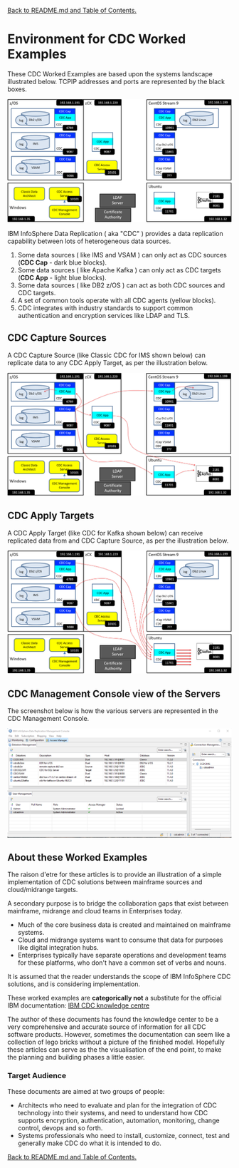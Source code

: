 [Back to README.md and Table of Contents.](README.md)

# Environment for CDC Worked Examples
These CDC Worked Examples are based upon the systems landscape illustrated below. TCPIP addresses and ports are represented by the black boxes.

![CDC Landscape for Worked Examples](images/cdc/cdc_landscape.PNG)

IBM InfoSphere Data Replication ( aka "CDC" ) provides a data replication capability between lots of heterogeneous data sources. 

1. Some data sources ( like IMS and VSAM ) can only act as CDC sources (<b>CDC Cap</b> - dark blue blocks).
2. Some data sources ( like Apache Kafka ) can only act as CDC targets (<b>CDC App</b> - light blue blocks).
3. Some data sources ( like DB2 z/OS ) can act as both CDC sources and CDC targets.
4. A set of common tools operate with all CDC agents (yellow blocks).
5. CDC integrates with industry standards to support common authentication and encryption services like LDAP and TLS.

## CDC Capture Sources

A CDC Capture Source (like Classic CDC for IMS shown below) can replicate data to any CDC Apply Target, as per the illustration below.

![CDC Capture Sources](images/cdc/cdc_landscapeC.PNG)


## CDC Apply Targets

A CDC Apply Target (like CDC for Kafka shown below) can receive replicated data from and CDC Capture Source, as per the illustration below.

![CDC Capture Sources](images/cdc/cdc_landscapeA.PNG)

## CDC Management Console view of the Servers

The screenshot below is how the various servers are represented in the CDC Management Console.

![CDC Capture Sources](images/cdc/cdc_access_manager_tab.png)

## About these Worked Examples

The raison d'etre for these articles is to provide an illustration of a simple implementation of CDC solutions between mainframe sources and cloud/midrange targets.

A secondary purpose is to bridge the collaboration gaps that exist between mainframe, midrange and cloud teams in Enterprises today.
* Much of the core business data is created and maintained on mainframe systems.
* Cloud and midrange systems want to consume that data for purposes like digital integration hubs.
* Enterprises typically have separate operations and development teams for these platforms, who don't have a common set of verbs and nouns.

It is assumed that the reader understands the scope of IBM InfoSphere CDC solutions, and is considering implementation.

These worked examples are <b>categorically not</b> a substitute for the official IBM 
documentation: <a href="https://www.ibm.com/docs/en/idr/11.4.0?topic=change-data-capture-cdc-replication">IBM CDC knowledge centre</a>

The author of these documents has found the knowledge center to be a very comprehensive and accurate source of information for all CDC software products.
However, sometimes the documentation can seem like a collection of lego bricks without a picture of the finished model. 
Hopefully these articles can serve as the the visualisation of the end point, to make the planning and building phases a little easier.
 
### Target Audience
These documents are aimed at two groups of people:

* Architects who need to evaluate and plan for the integration of CDC technology into their systems, and need to understand how CDC supports encryption, authentication, automation, monitoring, change control, devops and so forth.
* Systems professionals who need to install, customize, connect, test and generally make CDC do what it is intended to do.



[Back to README.md and Table of Contents.](README.md)